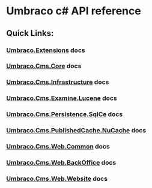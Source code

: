 
# Umbraco c# API reference

## Quick Links:

### [Umbraco.Extensions](api/Umbraco.Extensions.html) docs
### [Umbraco.Cms.Core](api/Umbraco.Cms.Core.html) docs
### [Umbraco.Cms.Infrastructure](api/Umbraco.Cms.Infrastructure.html) docs
### [Umbraco.Cms.Examine.Lucene](api/Umbraco.Cms.Examine.Lucene.html) docs
### [Umbraco.Cms.Persistence.SqlCe](api/Umbraco.Cms.Persistence.SqlCe.html) docs
### [Umbraco.Cms.PublishedCache.NuCache](api/Umbraco.Cms.PublishedCache.NuCache.html) docs
### [Umbraco.Cms.Web.Common](api/Umbraco.Cms.Web.Common.html) docs
### [Umbraco.Cms.Web.BackOffice](api/Umbraco.Cms.Web.BackOffice.html) docs
### [Umbraco.Cms.Web.Website](api/Umbraco.Cms.Web.Website.html) docs

